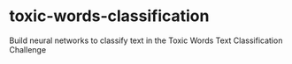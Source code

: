# toxic-words-classification
Build neural networks to classify text in the Toxic Words Text Classification Challenge
